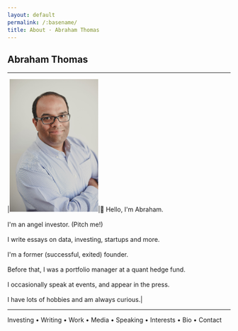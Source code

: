 ```yaml
---
layout: default
permalink: /:basename/
title: About · Abraham Thomas
---
```


## Abraham Thomas

----


|<img style="width:200px" src="/assets/img/Abraham-Thomas.jpg">|👋 Hello, I'm Abraham.<br/><br/>I'm an angel investor.  (Pitch me!)<br/><br/>I write essays on data, investing, startups and more.<br/><br/>I'm a former (successful, exited) founder.<br/><br/>Before that, I was a portfolio manager at a quant hedge fund.<br/><br/>I occasionally speak at events, and appear in the press.<br/><br/>I have lots of hobbies and am always curious.|

<!--
|<img style="width:200px" src="/assets/img/Abraham-Thomas.jpg">|👋 Hello, I'm Abraham.<br/><br/>I'm a technology entrepreneur and [private investor](/angel) living in Toronto.<br/><br/>I'm the co-founder and former Chief Data Officer of [Quandl](https://www.quandl.com), a tech startup that was acquired by [Nasdaq](https://www.nasdaq.com) in 2018. <br/><br/>Before Quandl, I was a trader and portfolio manager at [Simplex](https://www.simplexasset.com), a multi-billion-dollar hedge fund in Tokyo.|
-->

-----

Investing • Writing • Work • Media • Speaking • Interests • Bio • Contact
